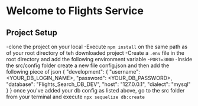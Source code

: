 # Welcome to Flights Service

## Project Setup
-clone the project on your local
-Execute `npm install` on the same path as of your root directory of teh downloaded project
-Create a `.env` file in the root directory and add the following environment variable
    -`PORT=3000`
-Inside the src/config folder create a new file config.json and then add the following piece of json
{
  "development": {
    "username": <YOUR_DB_LOGIN_NAME>,
    "password": <YOUR_DB_PASSWORD>,
    "database": "Flights_Search_DB_DEV",
    "host": "127.0.0.1",
    "dialect": "mysql"
  }
}
once you've added your db config as listed above, go to the src folder from your terminal and execute `npx sequelize db:create`